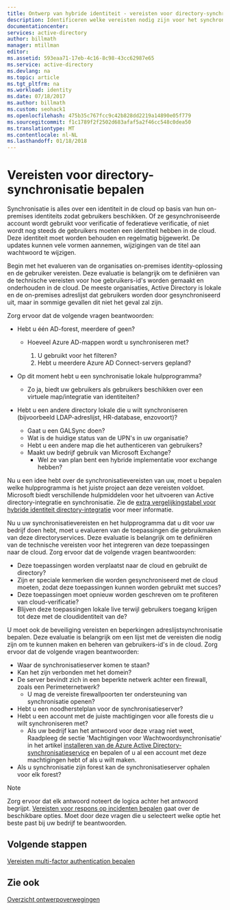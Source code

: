 ```yaml
---
title: Ontwerp van hybride identiteit - vereisten voor directory-synchronisatie Azure | Microsoft Docs
description: Identificeren welke vereisten nodig zijn voor het synchroniseren van alle gebruikers tussen on = eigen locatie en cloud voor de onderneming.
documentationcenter: 
services: active-directory
author: billmath
manager: mtillman
editor: 
ms.assetid: 593eaa71-17eb-4c16-8c98-43cc62987e65
ms.service: active-directory
ms.devlang: na
ms.topic: article
ms.tgt_pltfrm: na
ms.workload: identity
ms.date: 07/18/2017
ms.author: billmath
ms.custom: seohack1
ms.openlocfilehash: 475b35c767fcc9c42b828dd2219a14890e05f779
ms.sourcegitcommit: f1c1789f2f2502d683afaf5a2f46cc548c0dea50
ms.translationtype: MT
ms.contentlocale: nl-NL
ms.lasthandoff: 01/18/2018
---
```

# <a name="determine-directory-synchronization-requirements"></a>Vereisten voor directory-synchronisatie bepalen
Synchronisatie is alles over een identiteit in de cloud op basis van hun on-premises identiteits zodat gebruikers beschikken. Of ze gesynchroniseerde account wordt gebruikt voor verificatie of federatieve verificatie, of niet wordt nog steeds de gebruikers moeten een identiteit hebben in de cloud.  Deze identiteit moet worden behouden en regelmatig bijgewerkt.  De updates kunnen vele vormen aannemen, wijzigingen van de titel aan wachtwoord te wijzigen.  

Begin met het evalueren van de organisaties on-premises identity-oplossing en de gebruiker vereisten. Deze evaluatie is belangrijk om te definiëren van de technische vereisten voor hoe gebruikers-id's worden gemaakt en onderhouden in de cloud.  De meeste organisaties, Active Directory is lokale en de on-premises adreslijst dat gebruikers worden door gesynchroniseerd uit, maar in sommige gevallen dit niet het geval zal zijn.  

Zorg ervoor dat de volgende vragen beantwoorden:

* Hebt u één AD-forest, meerdere of geen?
  
  * Hoeveel Azure AD-mappen wordt u synchroniseren met?
    
    1. U gebruikt voor het filteren?
    2. Hebt u meerdere Azure AD Connect-servers gepland?
* Op dit moment hebt u een synchronisatie lokale hulpprogramma?
  
  * Zo ja, biedt uw gebruikers als gebruikers beschikken over een virtuele map/integratie van identiteiten?
* Hebt u een andere directory lokale die u wilt synchroniseren (bijvoorbeeld LDAP-adreslijst, HR-database, enzovoort)?
  * Gaat u een GALSync doen?
  * Wat is de huidige status van de UPN's in uw organisatie? 
  * Hebt u een andere map die het authenticeren van gebruikers?
  * Maakt uw bedrijf gebruik van Microsoft Exchange?
    * Wel ze van plan bent een hybride implementatie voor exchange hebben?

Nu u een idee hebt over de synchronisatievereisten van uw, moet u bepalen welke hulpprogramma is het juiste project aan deze vereisten voldoet.  Microsoft biedt verschillende hulpmiddelen voor het uitvoeren van Active directory-integratie en synchronisatie.  Zie de [extra vergelijkingstabel voor hybride identiteit directory-integratie](active-directory-hybrid-identity-design-considerations-tools-comparison.md) voor meer informatie. 

Nu u uw synchronisatievereisten en het hulpprogramma dat u dit voor uw bedrijf doen hebt, moet u evalueren van de toepassingen die gebruikmaken van deze directoryservices. Deze evaluatie is belangrijk om te definiëren van de technische vereisten voor het integreren van deze toepassingen naar de cloud. Zorg ervoor dat de volgende vragen beantwoorden:

* Deze toepassingen worden verplaatst naar de cloud en gebruikt de directory?
* Zijn er speciale kenmerken die worden gesynchroniseerd met de cloud moeten, zodat deze toepassingen kunnen worden gebruikt met succes?
* Deze toepassingen moet opnieuw worden geschreven om te profiteren van cloud-verificatie?
* Blijven deze toepassingen lokale live terwijl gebruikers toegang krijgen tot deze met de cloudidentiteit van de?

U moet ook de beveiliging vereisten en beperkingen adreslijstsynchronisatie bepalen. Deze evaluatie is belangrijk om een lijst met de vereisten die nodig zijn om te kunnen maken en beheren van gebruikers-id's in de cloud. Zorg ervoor dat de volgende vragen beantwoorden:

* Waar de synchronisatieserver komen te staan?
* Kan het zijn verbonden met het domein?
* De server bevindt zich in een beperkte netwerk achter een firewall, zoals een Perimeternetwerk?
  * U mag de vereiste firewallpoorten ter ondersteuning van synchronisatie openen?
* Hebt u een noodherstelplan voor de synchronisatieserver?
* Hebt u een account met de juiste machtigingen voor alle forests die u wilt synchroniseren met?
  * Als uw bedrijf kan het antwoord voor deze vraag niet weet, Raadpleeg de sectie 'Machtigingen voor Wachtwoordsynchronisatie' in het artikel [installeren van de Azure Active Directory-synchronisatieservice](https://msdn.microsoft.com/library/azure/dn757602.aspx#BKMK_CreateAnADAccountForTheSyncService) en bepalen of u al een account met deze machtigingen hebt of als u wilt maken.
* Als u synchronisatie zijn forest kan de synchronisatieserver ophalen voor elk forest?

> [!NOTE]
> Zorg ervoor dat elk antwoord noteert de logica achter het antwoord begrijpt. [Vereisten voor respons op incidenten bepalen](active-directory-hybrid-identity-design-considerations-incident-response-requirements.md) gaat over de beschikbare opties. Moet door deze vragen die u selecteert welke optie het beste past bij uw bedrijf te beantwoorden.
> 
> 

## <a name="next-steps"></a>Volgende stappen
[Vereisten multi-factor authentication bepalen](active-directory-hybrid-identity-design-considerations-multifactor-auth-requirements.md)

## <a name="see-also"></a>Zie ook
[Overzicht ontwerpoverwegingen](active-directory-hybrid-identity-design-considerations-overview.md)

